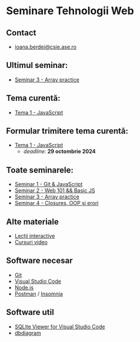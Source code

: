 # Seminare Tehnologii Web

## Contact
- ioana.berdei@csie.ase.ro

## Ultimul seminar:

- [Seminar 3 - Array practice](https://github.com/ioanaandreeab/webtech_labs_2024/tree/main/lab3)

## Tema curentă:
- [Tema 1 - JavaScript](https://github.com/ioanaandreeab/webtech_labs_2024/tree/main/homework1)

## Formular trimitere tema curentă:
- [Tema 1 - JavaScript](https://forms.gle/2opGM7L6VcpqukGe8)
    - *deadline*: **29 octombrie 2024**

## Toate seminarele:

- [Seminar 1 - Git & JavaScript](https://github.com/ioanaandreeab/webtech_labs_2024/tree/main/lab1)
- [Seminar 2 - Web 101 && Basic JS](https://github.com/ioanaandreeab/webtech_labs_2024/tree/main/lab2)
- [Seminar 3 - Array practice](https://github.com/ioanaandreeab/webtech_labs_2024/tree/main/lab3)
- [Seminar 4 - Closures, OOP și erori](https://github.com/ioanaandreeab/webtech_labs_2024/tree/main/lab4)

## Alte materiale
- [Lecții interactive](https://student.nextlab.tech/)
- [Cursuri video](https://www.youtube.com/watch?v=RLz2q9SKObw&list=PLYdpEVB86eG7P8z3bUn_lC7UZ-Jr4hUIR)

## Software necesar
- [Git](https://git-scm.com/downloads)
- [Visual Studio Code](https://code.visualstudio.com/download)
- [Node.js](https://nodejs.org/en/download)
- [Postman](https://www.postman.com/downloads/) / [Insomnia](https://insomnia.rest/download)

## Software util
- [SQLite Viewer for Visual Studio Code](https://marketplace.visualstudio.com/items?itemName=alexcvzz.vscode-sqlite)
- [dbdiagram](https://dbdiagram.io/home)